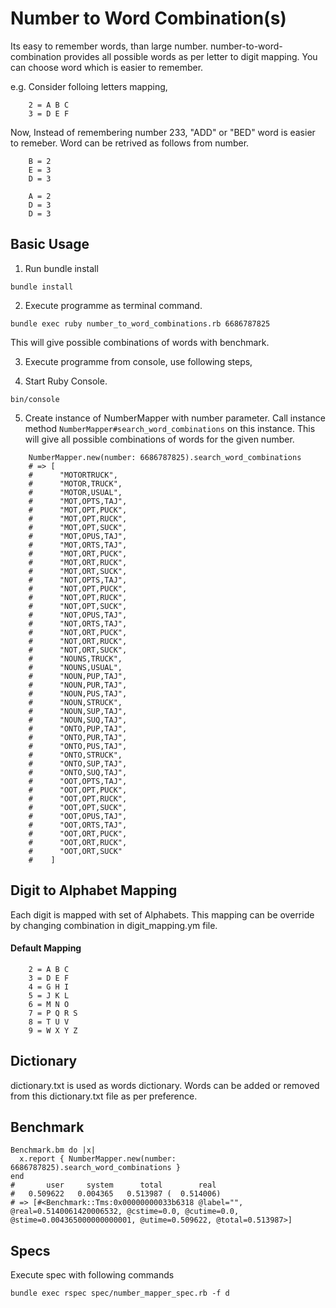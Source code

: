 # Number to Word Combination(s)

Its easy to remember words, than large number. number-to-word-combination provides all possible words as per letter to digit mapping. You can choose word which is easier to remember.

e.g.
Consider folloing letters mapping,
```
    2 = A B C
    3 = D E F
```
Now, Instead of remembering number 233, "ADD" or "BED" word is easier to remeber.
Word can be retrived as follows from number.
```
    B = 2
    E = 3
    D = 3
```
```
    A = 2
    D = 3
    D = 3
```



## Basic Usage

1. Run bundle install
```
bundle install
```
2. Execute programme as terminal command.
```
bundle exec ruby number_to_word_combinations.rb 6686787825
```
This will give possible combinations of words with benchmark.

3. Execute programme from console, use following steps,

4. Start Ruby Console.
```
bin/console

```
5. Create instance of NumberMapper with number parameter.
Call instance method ```NumberMapper#search_word_combinations``` on this instance.
This will give all possible combinations of words for the given number.
```
    NumberMapper.new(number: 6686787825).search_word_combinations
    # => [
    #      "MOTORTRUCK",
    #      "MOTOR,TRUCK",
    #      "MOTOR,USUAL",
    #      "MOT,OPTS,TAJ",
    #      "MOT,OPT,PUCK",
    #      "MOT,OPT,RUCK",
    #      "MOT,OPT,SUCK",
    #      "MOT,OPUS,TAJ",
    #      "MOT,ORTS,TAJ",
    #      "MOT,ORT,PUCK",
    #      "MOT,ORT,RUCK",
    #      "MOT,ORT,SUCK",
    #      "NOT,OPTS,TAJ",
    #      "NOT,OPT,PUCK",
    #      "NOT,OPT,RUCK",
    #      "NOT,OPT,SUCK",
    #      "NOT,OPUS,TAJ",
    #      "NOT,ORTS,TAJ",
    #      "NOT,ORT,PUCK",
    #      "NOT,ORT,RUCK",
    #      "NOT,ORT,SUCK",
    #      "NOUNS,TRUCK",
    #      "NOUNS,USUAL",
    #      "NOUN,PUP,TAJ",
    #      "NOUN,PUR,TAJ",
    #      "NOUN,PUS,TAJ",
    #      "NOUN,STRUCK",
    #      "NOUN,SUP,TAJ",
    #      "NOUN,SUQ,TAJ",
    #      "ONTO,PUP,TAJ",
    #      "ONTO,PUR,TAJ",
    #      "ONTO,PUS,TAJ",
    #      "ONTO,STRUCK",
    #      "ONTO,SUP,TAJ",
    #      "ONTO,SUQ,TAJ",
    #      "OOT,OPTS,TAJ",
    #      "OOT,OPT,PUCK",
    #      "OOT,OPT,RUCK",
    #      "OOT,OPT,SUCK",
    #      "OOT,OPUS,TAJ",
    #      "OOT,ORTS,TAJ",
    #      "OOT,ORT,PUCK",
    #      "OOT,ORT,RUCK",
    #      "OOT,ORT,SUCK"
    #    ]
```

## Digit to Alphabet Mapping

Each digit is mapped with set of Alphabets. This mapping can be override by changing combination in digit_mapping.ym file.

#### Default Mapping

```
    2 = A B C
    3 = D E F
    4 = G H I
    5 = J K L
    6 = M N O
    7 = P Q R S
    8 = T U V
    9 = W X Y Z
```

## Dictionary
dictionary.txt is used as words dictionary. Words can be added or removed from this dictionary.txt file as per preference.

## Benchmark

```
Benchmark.bm do |x|
  x.report { NumberMapper.new(number: 6686787825).search_word_combinations }
end
#       user     system      total        real
#   0.509622   0.004365   0.513987 (  0.514006)
# => [#<Benchmark::Tms:0x00000000033b6318 @label="", @real=0.5140061420006532, @cstime=0.0, @cutime=0.0, @stime=0.004365000000000001, @utime=0.509622, @total=0.513987>] 

```

## Specs

Execute spec with following commands

```
bundle exec rspec spec/number_mapper_spec.rb -f d
```
